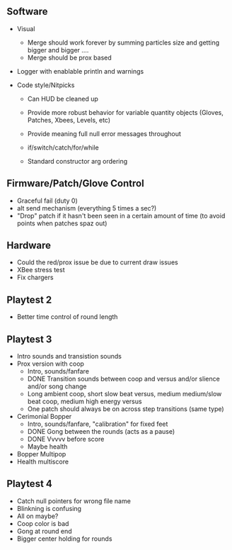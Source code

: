 Software
-----------------------------
* Visual
	* Merge should work forever by summing particles size and getting bigger and bigger ....
	* Merge should be prox based

* Logger with enablable println and warnings

* Code style/Nitpicks
	* Can HUD be cleaned up

	* Provide more robust behavior for variable quantity objects (Gloves, Patches, Xbees, Levels, etc)
	* Provide meaning full null error messages throughout 

	* if/switch/catch/for/while
	* Standard constructor arg ordering

Firmware/Patch/Glove Control
-----------------------------
* Graceful fail (duty 0)
* alt send mechanism (everything 5 times a sec?)
* "Drop" patch if it hasn't been seen in a certain amount of time (to avoid points when patches spaz out)

Hardware
-----------------------------
* Could the red/prox issue be due to current draw issues
* XBee stress test
* Fix chargers

Playtest 2
-----------------------------
* Better time control of round length

Playtest 3
-----------------------------
* Intro sounds and transistion sounds
* Prox version with coop
	* Intro, sounds/fanfare
	* DONE Transition sounds between coop and versus and/or slience and/or song change
	* Long ambient coop, short slow beat versus, medium medium/slow beat coop, medium high energy versus
	* One patch should always be on across step transitions (same type)
* Cerimonial Bopper
	* Intro, sounds/fanfare, "calibration" for fixed feet
	* DONE Gong between the rounds (acts as a pause) 
	* DONE Vvvvv before score
	* Maybe health
* Bopper Multipop
* Health multiscore

Playtest 4
-----------------------------
* Catch null pointers for wrong file name
* Blinkning is confusing
* All on maybe?
* Coop color is bad
* Gong at round end
* Bigger center holding for rounds